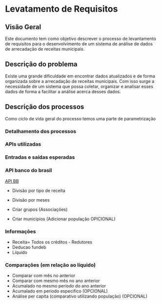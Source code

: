 # Levatamento de Requisitos

## Visão Geral
<p>
Este documento tem como objetivo descrever o processo de levantamento
de requisitos para o desenvolvimento de um sistema de análise de dados de arrecadação de receitas municipais.
</p>



## Descrição do problema
Existe uma grande dificuldade em encontrar dados atualizados e de forma organizada sobre a arrecadação de receitas municipais.
Com isso surge a necessidade de um sistema que possa coletar, organizar e analisar esses dados de forma a facilitar a análise acerca desses dados.


## Descrição dos processos
Como ciclo de vida geral do processo temos uma parte de parametrização

### Detalhamento dos processos

### APIs utilizadas

### Entradas e saídas esperadas

### API banco do brasil
[API BB](https://demonstrativos.apps.bb.com.br/arrecadacao-federal/listar)

- Divisão por tipo de receita
- Divisão por meses

- Criar grupos (Associações)
- Criar municipios (Adicionar população OPICIONAL)


### Informações
- Receita= Todos os créditos - Redutores
- Deducao fundeb
- Líquido

### Comparações (em relação ao líquido)
- Comparar com mês no anterior
- Comparar com mesmo mês no ano anterior
- Acumalado no mesmo período do ano anterior
- Acumalado em periodo especifico (OPCIONAL)
- Análise per capita (comparativo utilizando população) (OPCIONAL)
 





